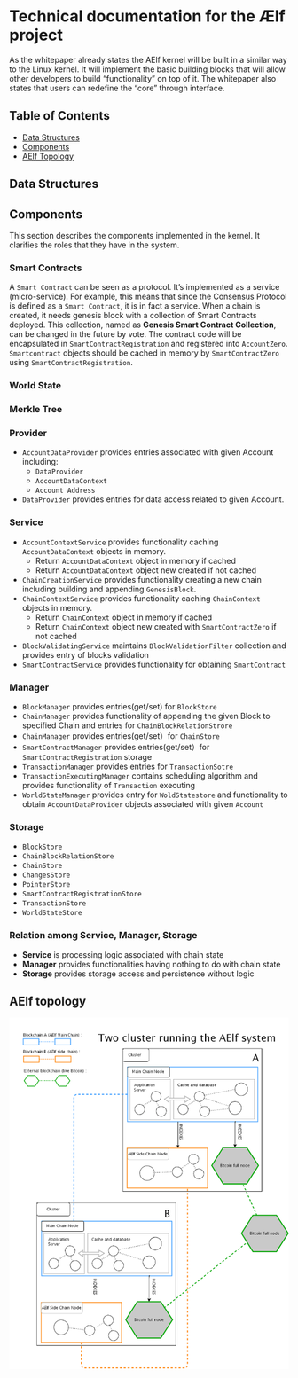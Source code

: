 # Technical documentation for the Ælf project

As the whitepaper already states the AElf kernel will be built in a similar way to the Linux kernel. It will implement the basic building blocks that will allow other developers to build “functionality” on top of it. The whitepaper also states that users can redefine the “core” through interface.

## Table of Contents

* [Data Structures](#1data-structures)
* [Components](#2components)
* [AElf Topology](#3aelf-topology)

## Data Structures

## Components


This section describes the components implemented in the kernel. It clarifies the roles that they have in the system.

### **Smart Contracts**

    
  A `Smart Contract` can be seen as a protocol. It’s implemented as a service (micro-service). 
  For example, this means that since the Consensus Protocol is defined as a `Smart Contract`, it is in fact a service. 
  When a chain is created, it needs genesis block with a collection of Smart Contracts deployed. This collection, named as
  **Genesis Smart Contract Collection**, can be changed in the future by vote. The contract code will be encapsulated in 
  `SmartContractRegistration` and registered into `AccountZero`. `Smartcontract` objects should be cached in memory 
  by  `SmartContractZero` using `SmartContractRegistration`.

### **World State**

### **Merkle Tree** 

### **Provider**
- `AccountDataProvider` provides entries associated with given Account including:
    - `DataProvider` 
    - `AccountDataContext`
    - `Account Address` 
- `DataProvider` provides entries for data access related to given Account.

### **Service**
- `AccountContextService` provides functionality caching `AccountDataContext` objects in memory. 
    - Return `AccountDataContext` object in memory if cached
    - Return `AccountDataContext` object new created if not cached
- `ChainCreationService` provides functionality creating a new chain including building and appending `GenesisBlock`.
- `ChainContextService` provides functionality caching `ChainContext` objects in memory. 
    - Return `ChainContext` object in memory if cached
    - Return `ChainContext` object new created with `SmartContractZero` if not cached
- `BlockValidatingService` maintains `BlockValidationFilter` collection and provides entry of blocks validation
- `SmartContractService` provides functionality for obtaining `SmartContract`

### **Manager**

- `BlockManager` provides entries(get/set) for `BlockStore`
- `ChainManager` provides functionality of appending the given Block to specified Chain and entries for `ChainBlockRelationStrore`
- `ChainManager` provides entries(get/set）for `ChainStore`
- `SmartContractManager` provides entries(get/set）for `SmartContractRegistration` storage
- `TransactionManager` provides entries for `TransactionSotre`
- `TransactionExecutingManager` contains scheduling algorithm and provides functionality of `Transaction` executing
- `WorldStateManager` provides entry for `WoldStatestore` and functionality to obtain `AccountDataProvider` objects associated with given `Account`

### **Storage**

- `BlockStore`
- `ChainBlockRelationStore`
- `ChainStore`
- `ChangesStore`
- `PointerStore`
- `SmartContractRegistrationStore`
- `TransactionStore`
- `WorldStateStore`

### **Relation among Service, Manager, Storage**
- **Service** is processing logic associated with chain state
- **Manager** provides functionalities having nothing to do with chain state
- **Storage** provides storage access and persistence without logic

## AElf topology 

![Two clusters running AElf](figures/aelf-cluster-diagram.png)
